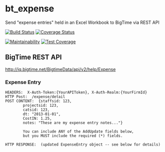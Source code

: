 # bt_expense
Send "expense entries" held in an Excel Workbook to BigTime via REST API

[![Build Status](https://travis-ci.org/Kilo59/bt_expense.svg?branch=master)](https://travis-ci.org/Kilo59/bt_expense)
[![Coverage Status](https://coveralls.io/repos/github/Kilo59/bt_expense/badge.svg)](https://coveralls.io/github/Kilo59/bt_expense)

[![Maintainability](https://api.codeclimate.com/v1/badges/de6562a837d19af821ac/maintainability)](https://codeclimate.com/github/Kilo59/bt_expense/maintainability)
[![Test Coverage](https://api.codeclimate.com/v1/badges/de6562a837d19af821ac/test_coverage)](https://codeclimate.com/github/Kilo59/bt_expense/test_coverage)

## BigTime REST API
http://iq.bigtime.net/BigtimeData/api/v2/help/Expense

### Expense Entry

```
HEADERS:  X-Auth-Token:{YourAPIToken}, X-Auth-Realm:{YourFirmId}
HTTP Post:  /expense/detail
POST CONTENT:  {staffsid: 123, 
		projectsid: 123, 
		catsid: 123, 
		dt: "2013-01-01", 
		CostIN: 1.25, 
		notes: "These are my expense entry notes..."}
		
		You can include ANY of the AddUpdate fields below, 
		but you MUST include the required (*) fields.

HTTP RESPONSE:  (updated ExpenseEntry object -- see below for details)
```
